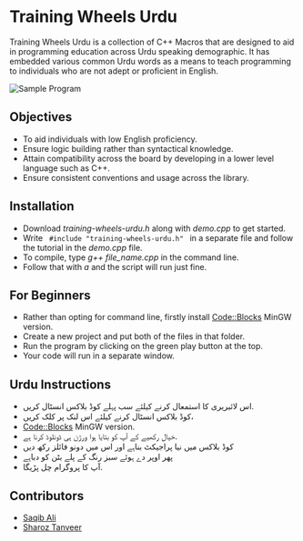 # Training Wheels Urdu

Training Wheels Urdu is a collection of C++ Macros that are designed to aid in programming education across Urdu speaking demographic. It has embedded various common Urdu words as a means to teach programming to individuals who are not adept or proficient in English.

<img src="https://i.postimg.cc/7YzFSyB2/image.png" alt="Sample Program" />

## Objectives

- To aid individuals with low English proficiency.
- Ensure logic building rather than syntactical knowledge.
- Attain compatibility across the board by developing in a lower level language such as C++.
- Ensure consistent conventions and usage across the library.

## Installation

- Download <i>training-wheels-urdu.h</i> along with <i>demo.cpp</i> to get started.
- Write <code> #include "training-wheels-urdu.h" </code> in a separate file and follow the tutorial in the <i>demo.cpp</i> file.
- To compile, type <i> g++ file_name.cpp </i> in the command line.
- Follow that with <i> a </i> and the script will run just fine.

## For Beginners

- Rather than opting for command line, firstly install <a href="http://www.codeblocks.org/downloads/26" target="_blank">Code::Blocks</a> MinGW version.
- Create a new project and put both of the files in that folder.
- Run the program by clicking on the green play button at the top.
- Your code will run in a separate window.

## Urdu Instructions

- اس لائبریری کا استمعال کرنے کیلئے سب پہلے کوڈ بلاکس انسٹال کریں.
- کوڈ بلاکس انسٹال کرنے کیلئے اس لنک پر کلک کریں،
- <a href="http://www.codeblocks.org/downloads/26" target="_blank">Code::Blocks</a> MinGW version.
- خیال رکھیے کے آپ کو بتایا ہوا ورژن ہی ڈونلوڈ کرنا ہے.
- کوڈ بلاکس میں نیا پراجیکٹ بناہے اور اس میں دونو فائلز رکھ دیں
- پھر اوپر دے ہوئے سبز رنگ کے پلے بٹن کو دباہے
- آپ کا پروگرام چل پڑیگا.

## Contributors
- [Saqib Ali](https://github.com/PySaqib)
- [Sharoz Tanveer](https://github.com/ShahrozTanveer)
